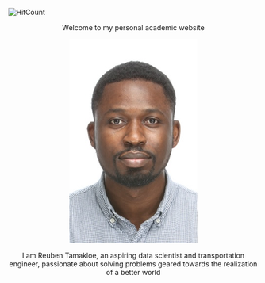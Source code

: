 ![HitCount](http://hits.dwyl.com/dev-yakuza/react-native-image-modal.svg)
<p align="center">
    Welcome to my personal academic website
</p>

<p align="center">
  <img src="/assets/logo.jpg" />
</p>

<p align="center">
    I am Reuben Tamakloe, an aspiring data scientist and transportation engineer, passionate about solving problems geared towards the realization of a better world
</p>



